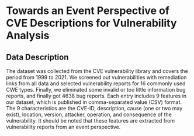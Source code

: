 # Towards an Event Perspective of CVE Descriptions for Vulnerability Analysis

## Data Description

The dataset was collected from the CVE vulnerability library and covers the period from 1999 to 2021. We screened out vulnerabilities with remediation links from all data and selected vulnerability reports for 16 commonly used CWE types. Finally, we eliminated some invalid or too little information bug reports, and finally got 4638 bug reports. Each entry includes 9 features in our dataset, which is published in comma-separated value (CSV) format. The 9 characteristics are the CVE-ID, description, cause (one or two may exist), location, version, attacker, operation, and consequence of the vulnerability. It should be noted that these features are extracted from vulnerability reports from an event perspective.
